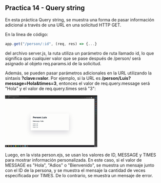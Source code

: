 ## Practica 14 - Query string

En esta práctica Query string, se muestra una forma de pasar información adicional a través de una URL en una solicitud HTTP GET.

En la línea de código:

```js
app.get("/person/:id", (req, res) => {...}
```

del archivo server.js, la ruta utiliza un parámetro de ruta llamado id, lo que significa que cualquier valor que se pase después de /person/ será asignado al objeto req.params.id de la solicitud.

Además, se pueden pasar parámetros adicionales en la URL utilizando la sintaxis **?clave=valor**. Por ejemplo, si la URL es **/person/Luis?message=Hola&times=3**, entonces el valor de req.query.message será "Hola" y el valor de req.query.times será "3":

<img src="img/01.png" width="60%">


Luego, en la vista person.ejs, se usan los valores de ID, MESSAGE y TIMES para mostrar información personalizada. En este caso, si el valor de MESSAGE es "Hola", "Adios" o "Bienvenido", se muestra un mensaje junto con el ID de la persona, y se muestra el mensaje la cantidad de veces especificada por TIMES. De lo contrario, se muestra un mensaje de error.
